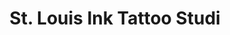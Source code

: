 ---
title: "St. Louis Ink Tattoo Studi"
url: /florissant/st-louis-ink-tattoo-studi/
shop: Tattoo
---